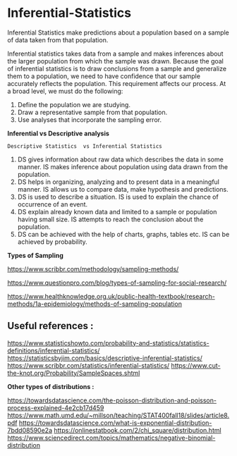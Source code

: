 # Inferential-Statistics


Inferential Statistics make predictions about a population based on a sample of data taken from that population. 

Inferential statistics takes data from a sample and makes inferences about the larger population from which the sample was drawn. Because the goal of inferential statistics is to draw conclusions from a sample and generalize them to a population, we need to have confidence that our sample accurately reflects the population. This requirement affects our process. At a broad level, we must do the following:

1. Define the population we are studying.
2. Draw a representative sample from that population.
3. Use analyses that incorporate the sampling error.


**Inferential vs Descriptive analysis**

	Descriptive Statistics	vs Inferential Statistics
1.	DS gives information about raw data which describes the data in some manner.	IS makes inference about population using data drawn from the population.
2.	DS helps in organizing, analyzing and to present data in a meaningful manner.	IS allows us to compare data, make hypothesis and predictions.
3.	DS is used to describe a situation.	IS is used to explain the chance of occurrence of an event.
4.	DS explain already known data and limited to a sample or population having small size.	IS attempts to reach the conclusion about the population.
5.	DS can be achieved with the help of charts, graphs, tables etc.	IS can be achieved by probability.


**Types of Sampling**

https://www.scribbr.com/methodology/sampling-methods/

https://www.questionpro.com/blog/types-of-sampling-for-social-research/

https://www.healthknowledge.org.uk/public-health-textbook/research-methods/1a-epidemiology/methods-of-sampling-population


## Useful references :


https://www.statisticshowto.com/probability-and-statistics/statistics-definitions/inferential-statistics/
https://statisticsbyjim.com/basics/descriptive-inferential-statistics/
https://www.scribbr.com/statistics/inferential-statistics/
https://www.cut-the-knot.org/Probability/SampleSpaces.shtml

**Other types of distributions :**

https://towardsdatascience.com/the-poisson-distribution-and-poisson-process-explained-4e2cb17d459
https://www.math.umd.edu/~millson/teaching/STAT400fall18/slides/article8.pdf
https://towardsdatascience.com/what-is-exponential-distribution-7bdd08590e2a
https://onlinestatbook.com/2/chi_square/distribution.html
https://www.sciencedirect.com/topics/mathematics/negative-binomial-distribution

